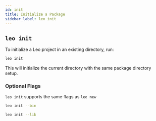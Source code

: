 ```yaml
---
id: init
title: Initialize a Package
sidebar_label: leo init
---
```


## `leo init`

To initialize a Leo project in an existing directory, run:
```bash
leo init
```
This will initialize the current directory with the same package directory setup.

### Optional Flags
`leo init` supports the same flags as `leo new`
```bash
leo init --bin
```
```bash
leo init --lib
```
